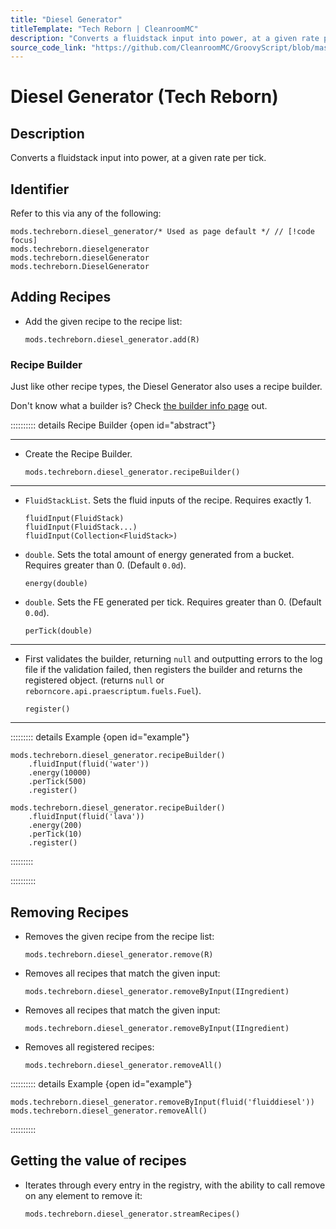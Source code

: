 ```yaml
---
title: "Diesel Generator"
titleTemplate: "Tech Reborn | CleanroomMC"
description: "Converts a fluidstack input into power, at a given rate per tick."
source_code_link: "https://github.com/CleanroomMC/GroovyScript/blob/master/src/main/java/com/cleanroommc/groovyscript/compat/mods/techreborn/DieselGenerator.java"
---
```


# Diesel Generator (Tech Reborn)

## Description

Converts a fluidstack input into power, at a given rate per tick.

## Identifier

Refer to this via any of the following:

```groovy:no-line-numbers {1}
mods.techreborn.diesel_generator/* Used as page default */ // [!code focus]
mods.techreborn.dieselgenerator
mods.techreborn.dieselGenerator
mods.techreborn.DieselGenerator
```


## Adding Recipes

- Add the given recipe to the recipe list:

    ```groovy:no-line-numbers
    mods.techreborn.diesel_generator.add(R)
    ```


### Recipe Builder

Just like other recipe types, the Diesel Generator also uses a recipe builder.

Don't know what a builder is? Check [the builder info page](../../getting_started/builder.md) out.

:::::::::: details Recipe Builder {open id="abstract"}

---

- Create the Recipe Builder.

    ```groovy:no-line-numbers
    mods.techreborn.diesel_generator.recipeBuilder()
    ```

---

- `FluidStackList`. Sets the fluid inputs of the recipe. Requires exactly 1.

    ```groovy:no-line-numbers
    fluidInput(FluidStack)
    fluidInput(FluidStack...)
    fluidInput(Collection<FluidStack>)
    ```

- `double`. Sets the total amount of energy generated from a bucket. Requires greater than 0. (Default `0.0d`).

    ```groovy:no-line-numbers
    energy(double)
    ```

- `double`. Sets the FE generated per tick. Requires greater than 0. (Default `0.0d`).

    ```groovy:no-line-numbers
    perTick(double)
    ```

---

- First validates the builder, returning `null` and outputting errors to the log file if the validation failed, then registers the builder and returns the registered object. (returns `null` or `reborncore.api.praescriptum.fuels.Fuel`).

    ```groovy:no-line-numbers
    register()
    ```

---

::::::::: details Example {open id="example"}
```groovy:no-line-numbers
mods.techreborn.diesel_generator.recipeBuilder()
    .fluidInput(fluid('water'))
    .energy(10000)
    .perTick(500)
    .register()

mods.techreborn.diesel_generator.recipeBuilder()
    .fluidInput(fluid('lava'))
    .energy(200)
    .perTick(10)
    .register()
```

:::::::::

::::::::::

## Removing Recipes

- Removes the given recipe from the recipe list:

    ```groovy:no-line-numbers
    mods.techreborn.diesel_generator.remove(R)
    ```

- Removes all recipes that match the given input:

    ```groovy:no-line-numbers
    mods.techreborn.diesel_generator.removeByInput(IIngredient)
    ```

- Removes all recipes that match the given input:

    ```groovy:no-line-numbers
    mods.techreborn.diesel_generator.removeByInput(IIngredient)
    ```

- Removes all registered recipes:

    ```groovy:no-line-numbers
    mods.techreborn.diesel_generator.removeAll()
    ```

:::::::::: details Example {open id="example"}
```groovy:no-line-numbers
mods.techreborn.diesel_generator.removeByInput(fluid('fluiddiesel'))
mods.techreborn.diesel_generator.removeAll()
```

::::::::::

## Getting the value of recipes

- Iterates through every entry in the registry, with the ability to call remove on any element to remove it:

    ```groovy:no-line-numbers
    mods.techreborn.diesel_generator.streamRecipes()
    ```
